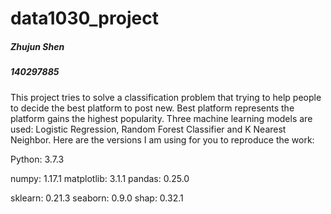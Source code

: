 # data1030_project


##### Zhujun Shen
##### 140297885


This project tries to solve a classification problem that trying to help people to decide the best platform to post new. Best platform represents the platform gains the highest popularity. Three machine learning models are used: Logistic Regression, Random Forest Classifier and K Nearest Neighbor. Here are the versions I am using for you to reproduce the work:

Python: 3.7.3

numpy: 1.17.1
matplotlib: 3.1.1
pandas: 0.25.0

sklearn: 0.21.3
seaborn: 0.9.0
shap: 0.32.1
